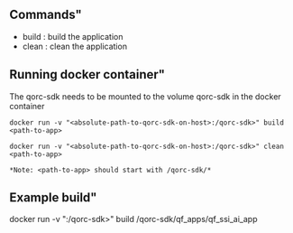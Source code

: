 ## Commands"

- build <path-to-app>: build the application
- clean <path-to-app>: clean the application

## Running docker container"

The qorc-sdk needs to be mounted to the volume qorc-sdk in the docker container

    docker run -v "<absolute-path-to-qorc-sdk-on-host>:/qorc-sdk>" build <path-to-app>

    docker run -v "<absolute-path-to-qorc-sdk-on-host>:/qorc-sdk>" clean <path-to-app>

    *Note: <path-to-app> should start with /qorc-sdk/*

## Example build"

docker run -v "<absolute-path-to-qorc-sdk-on-host>:/qorc-sdk>" build /qorc-sdk/qf_apps/qf_ssi_ai_app
